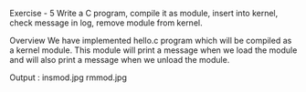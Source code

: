 Exercise - 5
Write a C program, compile it as module, insert into kernel, check message in log, remove module from kernel.

Overview
We have implemented hello.c program which will be compiled as a kernel module. This module will print a message when we load the module and will also print a message when we unload the module.

Output :
insmod.jpg
rmmod.jpg
